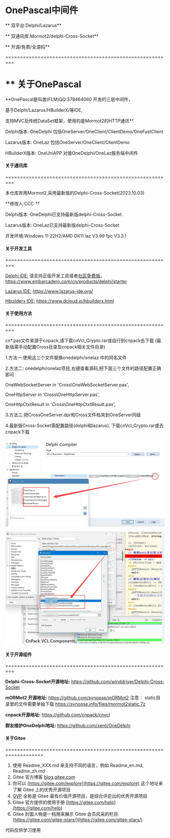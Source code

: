 # OnePascal中间件
 ** 双平台:Delphi/Lazarus** 

 ** 双通讯库:Mormot2/delphi-Cross-Socket** 

 ** 开源/免费/全源码** 

=========================================================

 ** 关于OnePascal
=========================================================

**OnePascal是叫兽(FLM)QQ:378464060 开发的三层中间件，

基于Delphi/Lazarus/HBuilderX/等IDE, 

支持MVC及传统DataSet框架，使用的是Mormot2的HTTP通讯**  

Delphi版本:    OneDelphi  包括OneServer/OneClient/ClientDemo/OneFastClient

Lazarus版本:   OneLaz     包括OneServer/OneClient/ClientDemo

HBuilderX版本: OneUniAPP  对接OneDelphi/OneLaz服务端中间件


#### 关于通讯库

=========================================================

本仓库弃用Mormot2,采用最新版的Delphi-Cross-Socket(2023.10.03)

 **修改人:CCC  ** 

Delphi版本:    OneDelphi已支持最新版delphi-Cross-Socket

Lazarus版本:   OneLaz已支持最新版delphi-Cross-Socket

开发环境:Windows 11 22H2/AMD   DX11  laz V3.99  fpc V3.3.1


#### 关于开发工具

=========================================================

[Delphi IDE:](https://www.embarcadero.com/cn/products/delphi/starter)
请支持正版开发工具或者[社区免费版](https://www.embarcadero.com/cn/products/delphi/starter)。
https://www.embarcadero.com/cn/products/delphi/starter

[Lazarus IDE:](https://www.lazarus-ide.org/)
https://www.lazarus-ide.org/

[Hbuilderx IDE:](https://www.dcloud.io/hbuilderx.html)
https://www.dcloud.io/hbuilderx.html

#### 关于使用方法

=========================================================

cn*.pas文件来源于cnpack,请下载cnVcl_Crypto.rar或自行到cnpack去下载
(最新版需手动配置Cross目录及cnpack相关文件目录)

1.方法一:使用这三个文件替换onedelphi/onelaz 中的同名文件

2.方法二: onedelphi/onelaz项目,右键查看源码,把下面三个文件的路径配置正确即可

  OneWebSocketServer in 'Cross\OneWebSocketServer.pas',

  OneHttpServer in 'Cross\OneHttpServer.pas',

  OneHttpCtxtResult in 'Cross\OneHttpCtxtResult.pas',

3.方法三:把CrossOneServer.dpr和Cross文件档夹到OneServer同级

4.最新版Cross-Socket需配置路径(delphi和lazarus).
下载cnVcl_Crypto.rar或去cnpack下载

![Alt text](delphi-set.jpg)

![Alt text](lazarus-set.jpg)


#### 关于开源组件
=========================================================

 **Delphi-Cross-Socket开源地址:** 
https://github.com/winddriver/Delphi-Cross-Socket

 **mORMot2 开源地址:** 
https://github.com/synopse/mORMot2 
注意： static目录里的文件需要单独下载
https://synopse.info/files/mormot2static.7z


 **cnpack开源地址:** 
https://github.com/cnpack/cnvcl

 **群友维护OneDelphi地址:** 
https://github.com/xenli/OneDelphi

 

#### 关于Gitee
===================================================================

1.  使用 Readme\_XXX.md 来支持不同的语言，例如 Readme\_en.md, Readme\_zh.md
2.  Gitee 官方博客 [blog.gitee.com](https://blog.gitee.com)
3.  你可以 [https://gitee.com/explore](https://gitee.com/explore) 这个地址来了解 Gitee 上的优秀开源项目
4.  [GVP](https://gitee.com/gvp) 全称是 Gitee 最有价值开源项目，是综合评定出的优秀开源项目
5.  Gitee 官方提供的使用手册 [https://gitee.com/help](https://gitee.com/help)
6.  Gitee 封面人物是一档用来展示 Gitee 会员风采的栏目 [https://gitee.com/gitee-stars/](https://gitee.com/gitee-stars/)

代码仅供学习使用
